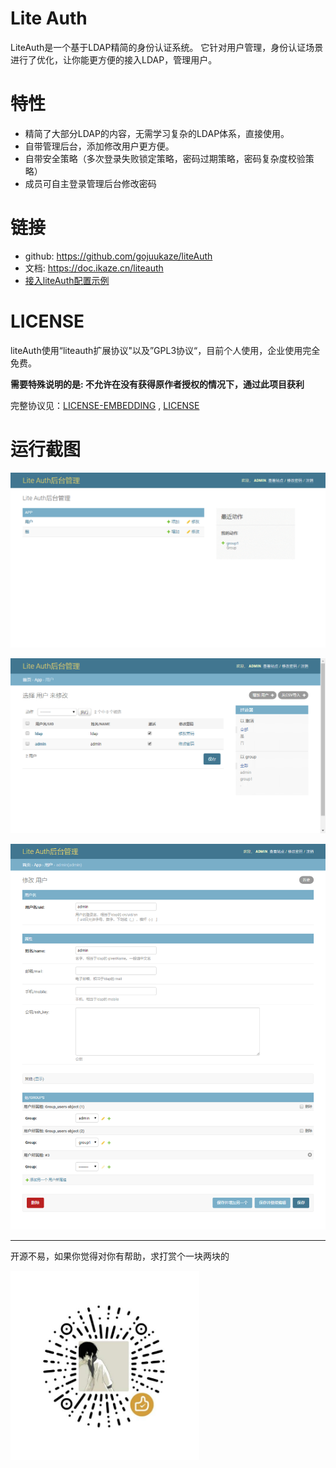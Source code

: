 # Lite Auth
LiteAuth是一个基于LDAP精简的身份认证系统。
它针对用户管理，身份认证场景进行了优化，让你能更方便的接入LDAP，管理用户。

# 特性

* 精简了大部分LDAP的内容，无需学习复杂的LDAP体系，直接使用。
* 自带管理后台，添加修改用户更方便。
* 自带安全策略（多次登录失败锁定策略，密码过期策略，密码复杂度校验策略）
* 成员可自主登录管理后台修改密码

# 链接

* github: https://github.com/gojuukaze/liteAuth
* 文档: https://doc.ikaze.cn/liteauth
* [接入liteAuth配置示例](https://doc.ikaze.cn/liteauth/ldap/app.html) 

# LICENSE

liteAuth使用“liteauth扩展协议"以及”GPL3协议“，目前个人使用，企业使用完全免费。  

**需要特殊说明的是: 不允许在没有获得原作者授权的情况下，通过此项目获利**

完整协议见：[LICENSE-EMBEDDING](LICENSE-EMBEDDING) , [LICENSE](LICENSE)

# 运行截图

![demo1.png](demo1.png)

![demo2.png](demo2.png)

![demo3.png](demo3.png)

------------

开源不易，如果你觉得对你有帮助，求打赏个一块两块的

<img src="shang.jpg" width="60%"/>
